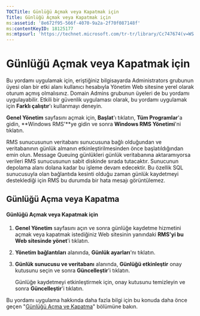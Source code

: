 ```yaml
---
TOCTitle: Günlüğü Açmak veya Kapatmak için
Title: Günlüğü Açmak veya Kapatmak için
ms:assetid: '8e672f95-566f-4070-9a2a-2f70f087148f'
ms:contentKeyID: 18125177
ms:mtpsurl: 'https://technet.microsoft.com/tr-tr/library/Cc747674(v=WS.10)'
---
```


Günlüğü Açmak veya Kapatmak için
================================

Bu yordamı uygulamak için, eriştiğiniz bilgisayarda Administrators grubunun üyesi olan bir etki alanı kullanıcı hesabıyla Yönetim Web sitesine yerel olarak oturum açmış olmalısınız. Domain Admins grubunun üyeleri de bu yordamı uygulayabilir. Etkili bir güvenlik uygulaması olarak, bu yordamı uygulamak için **Farklı çalıştır**'ı kullanmayı deneyin.

**Genel Yönetim** sayfasını açmak için, **Başlat**'ı tıklatın, **Tüm Programlar**'a gidin, **Windows RMS'**ye gidin ve sonra **Windows RMS Yönetimi**'ni tıklatın.

RMS sunucusunun veritabanı sunucusuna bağlı olduğundan ve veritabanının günlük almanın etkinleştirilmesinden önce başlatıldığından emin olun. Message Queuing günlükleri günlük veritabanına aktaramıyorsa verileri RMS sunucusunun sabit diskinde sırada tutacaktır. Sunucunun depolama alanı dolana kadar bu işleme devam edecektir. Bu özellik SQL sunucusuyla olan bağlantıda kesinti olduğu zaman günlük kaydetmeyi desteklediği için RMS bu durumda bir hata mesajı görüntülemez.

Günlüğü Açma veya Kapatma
-------------------------

#### Günlüğü Açmak veya Kapatmak için

1.  **Genel Yönetim** sayfasını açın ve sonra günlüğe kaydetme hizmetini açmak veya kapatmak istediğiniz Web sitesinin yanındaki **RMS'yi bu Web sitesinde yönet**'i tıklatın.

2.  **Yönetim bağlantıları** alanında, **Günlük ayarları**'nı tıklatın.

3.  **Günlük sunucusu ve veritabanı** alanında, **Günlüğü etkinleştir** onay kutusunu seçin ve sonra **Güncelleştir**'i tıklatın.

    Günlüğe kaydetmeyi etkinleştirmek için, onay kutusunu temizleyin ve sonra **Güncelleştir**'i tıklatın.

Bu yordamı uygulama hakkında daha fazla bilgi için bu konuda daha önce geçen "[Günlüğü Açma ve Kapatma](https://technet.microsoft.com/50ccd827-2d39-41e7-a395-3d5f5836869b)" bölümüne bakın.
